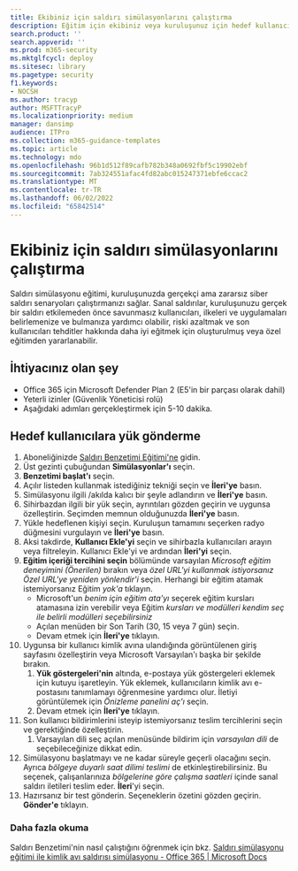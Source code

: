 ```yaml
---
title: Ekibiniz için saldırı simülasyonlarını çalıştırma
description: Eğitim için ekibiniz veya kuruluşunuz için hedef kullanıcılarınıza Saldırı Benzetimi yükü gönderme adımları. Sanal saldırılar, kuruluşunuzu gerçek bir saldırı etkilemeden önce savunmasız kullanıcıları, ilkeleri ve uygulamaları belirlemenize ve bulmanıza yardımcı olabilir.
search.product: ''
search.appverid: ''
ms.prod: m365-security
ms.mktglfcycl: deploy
ms.sitesec: library
ms.pagetype: security
f1.keywords:
- NOCSH
ms.author: tracyp
author: MSFTTracyP
ms.localizationpriority: medium
manager: dansimp
audience: ITPro
ms.collection: m365-guidance-templates
ms.topic: article
ms.technology: mdo
ms.openlocfilehash: 96b1d512f89cafb782b348a0692fbf5c19902ebf
ms.sourcegitcommit: 7ab324551afac4fd82abc015247371ebfe6ccac2
ms.translationtype: MT
ms.contentlocale: tr-TR
ms.lasthandoff: 06/02/2022
ms.locfileid: "65842514"
---
```

# <a name="how-to-run-attack-simulations-for-your-team"></a>Ekibiniz için saldırı simülasyonlarını çalıştırma

Saldırı simülasyonu eğitimi, kuruluşunuzda gerçekçi ama zararsız siber saldırı senaryoları çalıştırmanızı sağlar. Sanal saldırılar, kuruluşunuzu gerçek bir saldırı etkilemeden önce savunmasız kullanıcıları, ilkeleri ve uygulamaları belirlemenize ve bulmanıza yardımcı olabilir, riski azaltmak ve son kullanıcıları tehditler hakkında daha iyi eğitmek için oluşturulmuş veya özel eğitimden yararlanabilir.

## <a name="what-youll-need"></a>İhtiyacınız olan şey

- Office 365 için Microsoft Defender Plan 2 (E5'in bir parçası olarak dahil)
- Yeterli izinler (Güvenlik Yöneticisi rolü)
- Aşağıdaki adımları gerçekleştirmek için 5-10 dakika.

## <a name="send-a-payload-to-target-users"></a>Hedef kullanıcılara yük gönderme

1. Aboneliğinizde [Saldırı Benzetimi Eğitimi'ne](https://security.microsoft.com/attacksimulator ) gidin.
1. Üst gezinti çubuğundan **Simülasyonlar'ı** seçin.
1. **Benzetimi başlat'ı** seçin.
1. Açılır listeden kullanmak istediğiniz tekniği seçin ve **İleri'ye** basın.
1. Simülasyonu ilgili /akılda kalıcı bir şeyle adlandırın ve **İleri'ye** basın.
1. Sihirbazdan ilgili bir yük seçin, ayrıntıları gözden geçirin ve uygunsa özelleştirin. Seçimden memnun olduğunuzda **İleri'ye** basın.
1. Yükle hedeflenen kişiyi seçin. Kuruluşun tamamını seçerken radyo düğmesini vurgulayın ve **İleri'ye** basın.
1. Aksi takdirde, **Kullanıcı Ekle'yi** seçin ve sihirbazla kullanıcıları arayın veya filtreleyin. Kullanıcı Ekle'yi ve ardından **İleri'yi** seçin.
1. **Eğitim içeriği tercihini seçin** bölümünde varsayılan *Microsoft eğitim deneyimini (Önerilen)* bırakın veya *özel URL'yi kullanmak istiyorsanız Özel URL'ye yeniden yönlendir'i* seçin. Herhangi bir eğitim atamak istemiyorsanız Eğitim *yok'a* tıklayın.
    - Microsoft'un *benim için eğitim ata'yı* seçerek eğitim kursları atamasına izin verebilir veya Eğitim *kursları ve modülleri kendim seç ile belirli modülleri seçebilirsiniz*
    - Açılan menüden bir Son Tarih (30, 15 veya 7 gün) seçin.
    - Devam etmek için **İleri'ye** tıklayın.
1. Uygunsa bir kullanıcı kimlik avına ulandığında görüntülenen giriş sayfasını özelleştirin veya Microsoft Varsayılan'ı başka bir şekilde bırakın.
    1. **Yük göstergeleri'nin** altında, e-postaya yük göstergeleri eklemek için kutuyu işaretleyin. Yük eklemek, kullanıcıların kimlik avı e-postasını tanımlamayı öğrenmesine yardımcı olur. İletiyi görüntülemek için *Önizleme panelini aç'ı* seçin.
    1. Devam etmek için **İleri'ye** tıklayın.
1. Son kullanıcı bildirimlerini isteyip istemiyorsanız teslim tercihlerini seçin ve gerektiğinde özelleştirin.
    1. Varsayılan dili seç açılan menüsünde bildirim için *varsayılan dili* de seçebileceğinize  dikkat edin.
1. Simülasyonu başlatmayı ve ne kadar süreyle geçerli olacağını seçin. Ayrıca *bölgeye duyarlı saat dilimi teslimi* de etkinleştirebilirsiniz. Bu seçenek, çalışanlarınıza *bölgelerine göre çalışma saatleri* içinde sanal saldırı iletileri teslim eder. **İleri**'yi seçin.
1. Hazırsanız bir test gönderin. Seçeneklerin özetini gözden geçirin. **Gönder'e** tıklayın.

### <a name="further-reading"></a>Daha fazla okuma

Saldırı Benzetimi'nin nasıl çalıştığını öğrenmek için bkz. [Saldırı simülasyonu eğitimi ile kimlik avı saldırısı simülasyonu - Office 365 | Microsoft Docs](../../office-365-security/attack-simulation-training.md)
